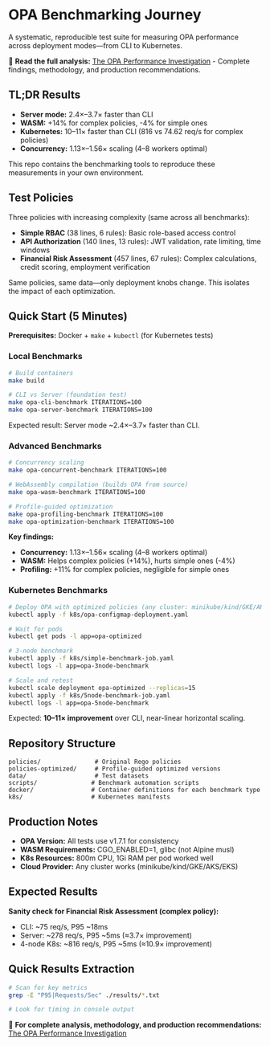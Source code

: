 # OPA Benchmarking Journey

A systematic, reproducible test suite for measuring OPA performance across deployment modes—from CLI to Kubernetes.

📖 **Read the full analysis:** [The OPA Performance Investigation](https://mannustack.com/posts/opa-performance-investigation/) - Complete findings, methodology, and production recommendations.

## TL;DR Results

- **Server mode:** 2.4×–3.7× faster than CLI
- **WASM:** +14% for complex policies, -4% for simple ones  
- **Kubernetes:** 10–11× faster than CLI (816 vs 74.62 req/s for complex policies)
- **Concurrency:** 1.13×–1.56× scaling (4–8 workers optimal)

This repo contains the benchmarking tools to reproduce these measurements in your own environment.

## Test Policies

Three policies with increasing complexity (same across all benchmarks):

- **Simple RBAC** (38 lines, 6 rules): Basic role-based access control
- **API Authorization** (140 lines, 13 rules): JWT validation, rate limiting, time windows  
- **Financial Risk Assessment** (457 lines, 67 rules): Complex calculations, credit scoring, employment verification

Same policies, same data—only deployment knobs change. This isolates the impact of each optimization.

## Quick Start (5 Minutes)

**Prerequisites:** Docker + `make` + `kubectl` (for Kubernetes tests)

### Local Benchmarks

```bash
# Build containers
make build

# CLI vs Server (foundation test)
make opa-cli-benchmark ITERATIONS=100
make opa-server-benchmark ITERATIONS=100
```

Expected result: Server mode ~2.4×–3.7× faster than CLI.

### Advanced Benchmarks

```bash
# Concurrency scaling
make opa-concurrent-benchmark ITERATIONS=100

# WebAssembly compilation (builds OPA from source)
make opa-wasm-benchmark ITERATIONS=100

# Profile-guided optimization
make opa-profiling-benchmark ITERATIONS=100
make opa-optimization-benchmark ITERATIONS=100
```

**Key findings:**
- **Concurrency:** 1.13×–1.56× scaling (4–8 workers optimal)
- **WASM:** Helps complex policies (+14%), hurts simple ones (-4%)
- **Profiling:** +11% for complex policies, negligible for simple ones

### Kubernetes Benchmarks

```bash
# Deploy OPA with optimized policies (any cluster: minikube/kind/GKE/AKS/EKS)
kubectl apply -f k8s/opa-configmap-deployment.yaml

# Wait for pods
kubectl get pods -l app=opa-optimized

# 3-node benchmark
kubectl apply -f k8s/simple-benchmark-job.yaml
kubectl logs -l app=opa-3node-benchmark

# Scale and retest
kubectl scale deployment opa-optimized --replicas=15
kubectl apply -f k8s/5node-benchmark-job.yaml
kubectl logs -l app=opa-5node-benchmark
```

Expected: **10–11× improvement** over CLI, near-linear horizontal scaling.

## Repository Structure

```
policies/               # Original Rego policies  
policies-optimized/     # Profile-guided optimized versions
data/                   # Test datasets
scripts/               # Benchmark automation scripts
docker/                # Container definitions for each benchmark type
k8s/                   # Kubernetes manifests
```

## Production Notes

- **OPA Version:** All tests use v1.7.1 for consistency
- **WASM Requirements:** CGO_ENABLED=1, glibc (not Alpine musl)
- **K8s Resources:** 800m CPU, 1Gi RAM per pod worked well
- **Cloud Provider:** Any cluster works (minikube/kind/GKE/AKS/EKS)

## Expected Results

**Sanity check for Financial Risk Assessment (complex policy):**
- CLI: ~75 req/s, P95 ~18ms
- Server: ~278 req/s, P95 ~5ms (≈3.7× improvement)
- 4-node K8s: ~816 req/s, P95 ~5ms (≈10.9× improvement)

## Quick Results Extraction

```bash
# Scan for key metrics
grep -E "P95|Requests/Sec" ./results/*.txt

# Look for timing in console output
```

📖 **For complete analysis, methodology, and production recommendations:** [The OPA Performance Investigation](https://mannustack.com/posts/opa-performance-investigation/)